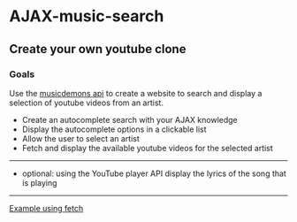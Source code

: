 # AJAX-music-search
## Create your own youtube clone

### Goals

Use the [musicdemons api](https://musicdemons.com/api/v1/) to create a website to search and display a selection of youtube videos from an artist. 

* Create an autocomplete search with your AJAX knowledge
* Display the autocomplete options in a clickable list
* Allow the user to select an artist
* Fetch and display the available youtube videos for the selected artist
___
* optional: using the YouTube player API display the lyrics of the song that is playing
___

[Example using fetch](https://thijs-lambert.github.io/AJAX-music-search/)
